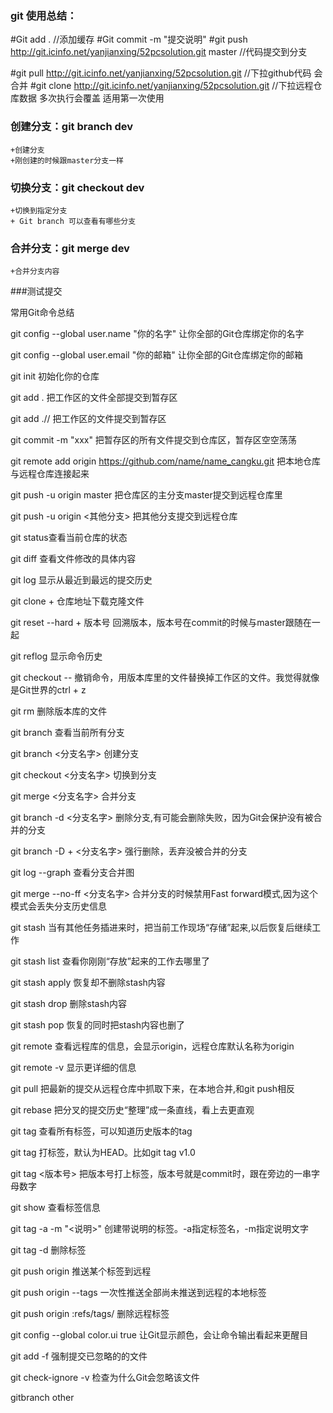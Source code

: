 ### git 使用总结：


#Git add .  //添加缓存
#Git commit -m "提交说明"
#git push http://git.icinfo.net/yanjianxing/52pcsolution.git master //代码提交到分支

#git pull http://git.icinfo.net/yanjianxing/52pcsolution.git  //下拉github代码 会合并
#git clone http://git.icinfo.net/yanjianxing/52pcsolution.git //下拉远程仓库数据 多次执行会覆盖 适用第一次使用


### 创建分支：git branch dev
    +创建分支
    +刚创建的时候跟master分支一样
    
    
### 切换分支：git checkout dev
    +切换到指定分支
    + Git branch 可以查看有哪些分支
    
### 合并分支：git merge dev
    +合并分支内容


###测试提交


常用Git命令总结

git config --global user.name "你的名字" 让你全部的Git仓库绑定你的名字

git config --global user.email "你的邮箱" 让你全部的Git仓库绑定你的邮箱

git init 初始化你的仓库

git add . 把工作区的文件全部提交到暂存区

git add ./<file>/ 把工作区的<file>文件提交到暂存区

git commit -m "xxx" 把暂存区的所有文件提交到仓库区，暂存区空空荡荡

git remote add origin https://github.com/name/name_cangku.git 把本地仓库与远程仓库连接起来

git push -u origin master 把仓库区的主分支master提交到远程仓库里

git push -u origin <其他分支> 把其他分支提交到远程仓库

git status查看当前仓库的状态

git diff 查看文件修改的具体内容

git log 显示从最近到最远的提交历史

git clone + 仓库地址下载克隆文件

git reset --hard + 版本号 回溯版本，版本号在commit的时候与master跟随在一起

git reflog 显示命令历史

git checkout -- <file> 撤销命令，用版本库里的文件替换掉工作区的文件。我觉得就像是Git世界的ctrl + z

git rm 删除版本库的文件

git branch 查看当前所有分支

git branch <分支名字> 创建分支

git checkout <分支名字> 切换到分支

git merge <分支名字> 合并分支

git branch -d <分支名字> 删除分支,有可能会删除失败，因为Git会保护没有被合并的分支

git branch -D + <分支名字> 强行删除，丢弃没被合并的分支

git log --graph 查看分支合并图

git merge --no-ff <分支名字> 合并分支的时候禁用Fast forward模式,因为这个模式会丢失分支历史信息

git stash 当有其他任务插进来时，把当前工作现场“存储”起来,以后恢复后继续工作

git stash list 查看你刚刚“存放”起来的工作去哪里了

git stash apply 恢复却不删除stash内容

git stash drop 删除stash内容

git stash pop 恢复的同时把stash内容也删了

git remote 查看远程库的信息，会显示origin，远程仓库默认名称为origin

git remote -v 显示更详细的信息

git pull 把最新的提交从远程仓库中抓取下来，在本地合并,和git push相反

git rebase 把分叉的提交历史“整理”成一条直线，看上去更直观

git tag 查看所有标签，可以知道历史版本的tag

git tag <name> 打标签，默认为HEAD。比如git tag v1.0

git tag <tagName> <版本号> 把版本号打上标签，版本号就是commit时，跟在旁边的一串字母数字

git show <tagName> 查看标签信息

git tag -a <tagName> -m "<说明>" 创建带说明的标签。-a指定标签名，-m指定说明文字

git tag -d <tagName> 删除标签

git push origin <tagname> 推送某个标签到远程

git push origin --tags 一次性推送全部尚未推送到远程的本地标签

git push origin :refs/tags/<tagname> 删除远程标签<tagname>

git config --global color.ui true 让Git显示颜色，会让命令输出看起来更醒目

git add -f <file> 强制提交已忽略的的文件

git check-ignore -v <file> 检查为什么Git会忽略该文件

gitbranch other
